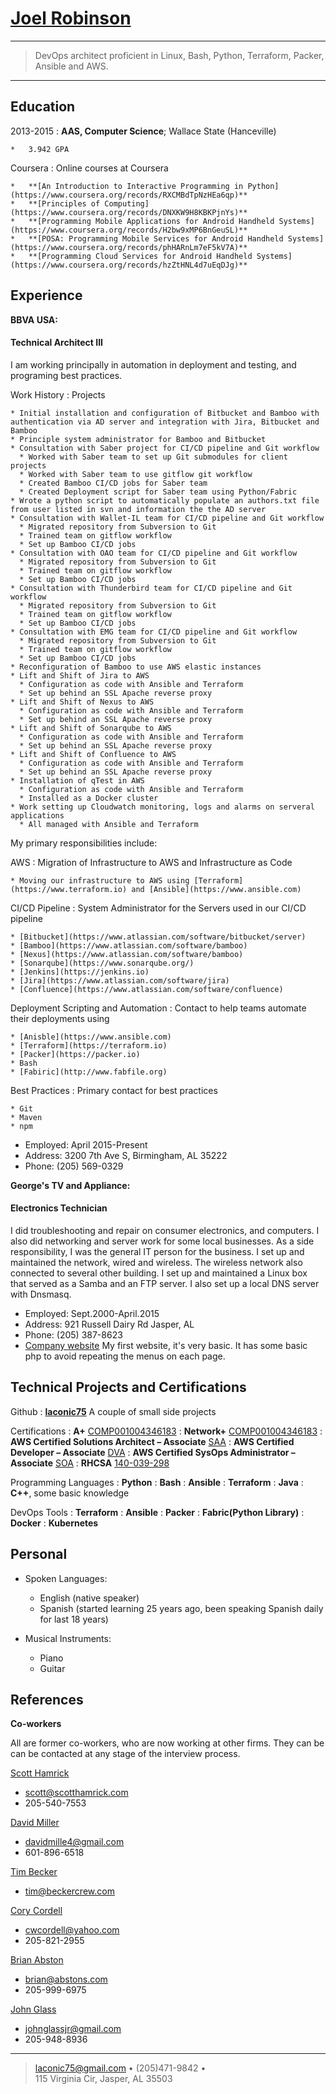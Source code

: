 [Joel Robinson](https://www.linkedin.com/in/joel-robinson-b0096b26/)
============

----

>  DevOps architect proficient in Linux, Bash, Python, Terraform, Packer, Ansible and AWS.
> 

----

Education
---------

2013-2015 
:   **AAS, Computer Science**; Wallace State (Hanceville)

    *   3.942 GPA

Coursera
:   Online courses at Coursera

    *   **[An Introduction to Interactive Programming in Python](https://www.coursera.org/records/RXCMBdTpNzHEa6qp)**
    *   **[Principles of Computing](https://www.coursera.org/records/DNXKW9H8KBKPjnYs)**
    *   **[Programming Mobile Applications for Android Handheld Systems](https://www.coursera.org/records/H2bw9xMP6BnGeuSL)**
    *   **[POSA: Programming Mobile Services for Android Handheld Systems](https://www.coursera.org/records/phHARnLm7eF5kV7A)**
    *   **[Programming Cloud Services for Android Handheld Systems](https://www.coursera.org/records/hzZtHNL4d7uEqDJg)**

Experience
----------
**BBVA USA:**

#### Technical Architect III

I am working principally in automation in deployment and testing, and programing best practices.

Work History
:   Projects 

    * Initial installation and configuration of Bitbucket and Bamboo with authentication via AD server and integration with Jira, Bitbucket and Bamboo
    * Principle system administrator for Bamboo and Bitbucket
    * Consultation with Saber project for CI/CD pipeline and Git workflow
      * Worked with Saber team to set up Git submodules for client projects
      * Worked with Saber team to use gitflow git workflow
      * Created Bamboo CI/CD jobs for Saber team
      * Created Deployment script for Saber team using Python/Fabric
    * Wrote a python script to automatically populate an authors.txt file from user listed in svn and information the the AD server
    * Consultation with Wallet-IL team for CI/CD pipeline and Git workflow
      * Migrated repository from Subversion to Git
      * Trained team on gitflow workflow
      * Set up Bamboo CI/CD jobs
    * Consultation with OAO team for CI/CD pipeline and Git workflow
      * Migrated repository from Subversion to Git
      * Trained team on gitflow workflow
      * Set up Bamboo CI/CD jobs
    * Consultation with Thunderbird team for CI/CD pipeline and Git workflow
      * Migrated repository from Subversion to Git
      * Trained team on gitflow workflow
      * Set up Bamboo CI/CD jobs
    * Consultation with EMG team for CI/CD pipeline and Git workflow
      * Migrated repository from Subversion to Git
      * Trained team on gitflow workflow
      * Set up Bamboo CI/CD jobs
    * Reconfiguration of Bamboo to use AWS elastic instances
    * Lift and Shift of Jira to AWS
      * Configuration as code with Ansible and Terraform
      * Set up behind an SSL Apache reverse proxy
    * Lift and Shift of Nexus to AWS
      * Configuration as code with Ansible and Terraform
      * Set up behind an SSL Apache reverse proxy
    * Lift and Shift of Sonarqube to AWS
      * Configuration as code with Ansible and Terraform
      * Set up behind an SSL Apache reverse proxy
    * Lift and Shift of Confluence to AWS
      * Configuration as code with Ansible and Terraform
      * Set up behind an SSL Apache reverse proxy
    * Installation of qTest in AWS
      * Configuration as code with Ansible and Terraform
      * Installed as a Docker cluster
    * Work setting up Cloudwatch monitoring, logs and alarms on serveral applications
      * All managed with Ansible and Terraform

My primary responsibilities include:

AWS
: Migration of Infrastructure to AWS and Infrastructure as Code

    * Moving our infrastructure to AWS using [Terraform](https://www.terraform.io) and [Ansible](https://www.ansible.com)

CI/CD Pipeline
: System Administrator for the Servers used in our CI/CD pipeline

    * [Bitbucket](https://www.atlassian.com/software/bitbucket/server)
    * [Bamboo](https://www.atlassian.com/software/bamboo) 
    * [Nexus](https://www.atlassian.com/software/bamboo)
    * [Sonarqube](https://www.sonarqube.org/) 
    * [Jenkins](https://jenkins.io)
    * [Jira](https://www.atlassian.com/software/jira)
    * [Confluence](https://www.atlassian.com/software/confluence)

Deployment Scripting and Automation
: Contact to help teams automate their deployments using
    
    * [Anisble](https://www.ansible.com)
    * [Terraform](https://terraform.io)
    * [Packer](https://packer.io)
    * Bash
    * [Fabiric](http://www.fabfile.org)

Best Practices
: Primary contact for best practices

    * Git
    * Maven
    * npm

* Employed: April 2015-Present
* Address: 3200 7th Ave S, Birmingham, AL 35222
* Phone: (205) 569-0329


**George's TV and Appliance:**

#### Electronics Technician

I did troubleshooting and repair on consumer electronics, and computers. I also did 
networking and server work for some local businesses. As a side responsibility, I was the 
general IT person for the business. I set up and maintained the network, wired and wireless. 
The wireless network also connected to several other building. I set up and maintained a Linux box
that served as a Samba and an FTP server. I also set up a local DNS server with Dnsmasq.

* Employed: Sept.2000-April.2015
* Address: 921 Russell Dairy Rd Jasper, AL
* Phone: (205) 387-8623
* [Company website](http://www.georgestv.net) My first website, it's very basic.
  It has some basic php to avoid repeating the menus on each page.

Technical Projects and Certifications
-------------------------------------

Github 
:   [**laconic75**](https://github.com/laconic75) A couple of small side projects

Certifications
:   **A+** [COMP001004346183](https://www.certmetrics.com/comptia/public/transcript.aspx?transcript=LW62JPE2LEBEQM5Q)
:   **Network+** [COMP001004346183](https://www.certmetrics.com/comptia/public/transcript.aspx?transcript=LW62JPE2LEBEQM5Q)
:   **AWS Certified Solutions Architect – Associate** [SAA](https://www.certmetrics.com/amazon/public/transcript.aspx?transcript=P5PFYGF2CEFE1H5B)
:   **AWS Certified Developer – Associate** [DVA](https://www.certmetrics.com/amazon/public/transcript.aspx?transcript=P5PFYGF2CEFE1H5B)
:   **AWS Certified SysOps Administrator – Associate** [SOA](https://www.certmetrics.com/amazon/public/transcript.aspx?transcript=P5PFYGF2CEFE1H5B)
:   **RHCSA** [140-039-298](https://www.redhat.com/rhtapps/services/certifications/badge/verify/7EU4NSYFWKQ4YVPXCIY4HSZBP4AEQU3CUPSQX2KSDXT6RW46LQ3T7ULZ55KZZ56SKO7EQ3ETTLYZQ4U5NQYTCNA62RUWOCM34WWBUYQ=)

Programming Languages
:   **Python**
:   **Bash**
:   **Ansible**
:   **Terraform**
:   **Java**
:   **C++**, some basic knowledge 

DevOps Tools
:   **Terraform**
:   **Ansible**
:   **Packer**
:   **Fabric(Python Library)**
:   **Docker**
:   **Kubernetes**


Personal
----------------------------------------

* Spoken Languages:

     * English (native speaker)
     * Spanish (started learning 25 years ago, been speaking Spanish daily for last 18 years) 

* Musical Instruments:
     * Piano
     * Guitar

References
----------------------------------------
**Co-workers**

All are former co-workers, who are now working at other firms. They can be can be contacted at any 
stage of the interview process. 

[Scott Hamrick](https://linkedin.com/in/scott-hamrick-79258823)

  * scott@scotthamrick.com
  * 205-540-7553

[David Miller](https://linkedin.com/in/david-miller94)

  * davidmille4@gmail.com
  * 601-896-6518

[Tim Becker](https://linkedin.com/in/thetimbecker)

  * tim@beckercrew.com

[Cory Cordell](https://linkedin.com/in/corywcordell)

  * cwcordell@yahoo.com
  * 205-821-2955

[Brian Abston](https://linkedin.com/in/brianabston)

  * brian@abstons.com
  * 205-999-6975

[John Glass](https://linkedin.com/in/john-glass-6610002)

  * johnglassjr@gmail.com
  * 205-948-8936

----

> <laconic75@gmail.com> •  (205)471-9842 •  
> 115 Virginia Cir, Jasper, AL 35503

